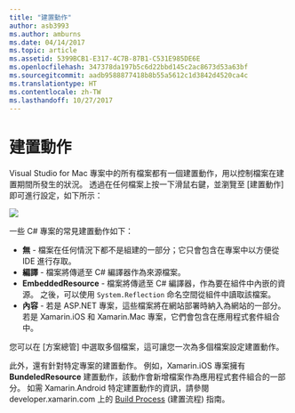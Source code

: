 ```yaml
---
title: "建置動作"
author: asb3993
ms.author: amburns
ms.date: 04/14/2017
ms.topic: article
ms.assetid: 5399BCB1-E317-4C7B-87B1-C531E985DE6E
ms.openlocfilehash: 347378da197b5c6d22bbd145c2ac8673d53a63bf
ms.sourcegitcommit: aadb9588877418b8b55a5612c1d3842d4520ca4c
ms.translationtype: HT
ms.contentlocale: zh-TW
ms.lasthandoff: 10/27/2017
---
```

# <a name="build-actions"></a>建置動作 

Visual Studio for Mac 專案中的所有檔案都有一個建置動作，用以控制檔案在建置期間所發生的狀況。 透過在任何檔案上按一下滑鼠右鍵，並瀏覽至 [建置動作] 即可進行設定，如下所示：

![](media/projects-and-solutions-image1.png)

一些 C# 專案的常見建置動作如下：

* **無** - 檔案在任何情況下都不是組建的一部分；它只會包含在專案中以方便從 IDE 進行存取。
* **編譯** - 檔案將傳遞至 C# 編譯器作為來源檔案。
* **EmbeddedResource** - 檔案將傳遞至 C# 編譯器，作為要在組件中內嵌的資源。 之後，可以使用 `System.Reflection` 命名空間從組件中讀取該檔案。
* **內容** - 若是 ASP.NET 專案，這些檔案將在網站部署時納入為網站的一部分。 若是 Xamarin.iOS 和 Xamarin.Mac 專案，它們會包含在應用程式套件組合中。

您可以在 [方案總管] 中選取多個檔案，這可讓您一次為多個檔案設定建置動作。

此外，還有針對特定專案的建置動作。 例如，Xamarin.iOS 專案擁有 **BundeledResource** 建置動作，該動作會新增檔案作為應用程式套件組合的一部分。 如需 Xamarin.Android 特定建置動作的資訊，請參閱 developer.xamarin.com 上的 [Build Process](https://developer.xamarin.com/guides/android/under_the_hood/build_process/#Build_Actions) (建置流程) 指南。